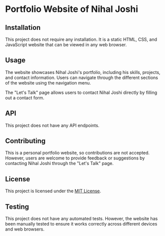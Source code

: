 # Portfolio Website of Nihal Joshi

## Installation

This project does not require any installation. It is a static HTML, CSS, and JavaScript website that can be viewed in any web browser.

## Usage

The website showcases Nihal Joshi's portfolio, including his skills, projects, and contact information. Users can navigate through the different sections of the website using the navigation menu.

The "Let's Talk" page allows users to contact Nihal Joshi directly by filling out a contact form.

## API

This project does not have any API endpoints.

## Contributing

This is a personal portfolio website, so contributions are not accepted. However, users are welcome to provide feedback or suggestions by contacting Nihal Joshi through the "Let's Talk" page.

## License

This project is licensed under the [MIT License](LICENSE).

## Testing

This project does not have any automated tests. However, the website has been manually tested to ensure it works correctly across different devices and web browsers.
